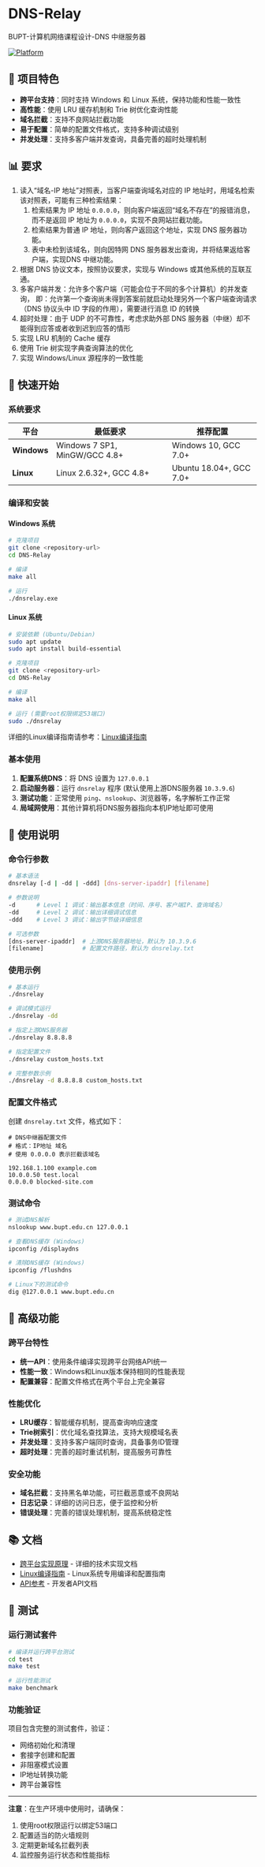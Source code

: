 # DNS-Relay
BUPT-计算机网络课程设计-DNS 中继服务器

[![Platform](https://img.shields.io/badge/platform-Windows%20%7C%20Linux-blue.svg)](https://github.com/your-repo/DNS-Relay)
## 🌟 项目特色

- **跨平台支持**：同时支持 Windows 和 Linux 系统，保持功能和性能一致性
- **高性能**：使用 LRU 缓存机制和 Trie 树优化查询性能
- **域名拦截**：支持不良网站拦截功能
- **易于配置**：简单的配置文件格式，支持多种调试级别
- **并发处理**：支持多客户端并发查询，具备完善的超时处理机制

## 📊 要求

1. 读入“域名-IP 地址”对照表，当客户端查询域名对应的 IP 地址时，用域名检索该对照表，可能有三种检索结果：
   1. 检索结果为 IP 地址 `0.0.0.0`，则向客户端返回“域名不存在”的报错消息，而不是返回 IP 地址为 `0.0.0.0`，实现不良网站拦截功能。
   2. 检索结果为普通 IP 地址，则向客户返回这个地址，实现 DNS 服务器功能。
   3. 表中未检到该域名，则向因特网 DNS 服务器发出查询，并将结果返给客户端，实现DNS 中继功能。
2. 根据 DNS 协议文本，按照协议要求，实现与 Windows 或其他系统的互联互通。
3. 多客户端并发：允许多个客户端（可能会位于不同的多个计算机）的并发查询，
即：允许第一个查询尚未得到答案前就启动处理另外一个客户端查询请求（DNS 协议头中 ID 字段的作用），需要进行消息 ID 的转换
4. 超时处理：由于 UDP 的不可靠性，考虑求助外部 DNS 服务器（中继）却不能得到应答或者收到迟到应答的情形
5. 实现 LRU 机制的 Cache 缓存
6. 使用 Trie 树实现字典查询算法的优化
7. 实现 Windows/Linux 源程序的一致性能

## 🚀 快速开始

### 系统要求

| 平台 | 最低要求 | 推荐配置 |
|------|----------|----------|
| **Windows** | Windows 7 SP1, MinGW/GCC 4.8+ | Windows 10, GCC 7.0+ |
| **Linux** | Linux 2.6.32+, GCC 4.8+ | Ubuntu 18.04+, GCC 7.0+ |

### 编译和安装

#### Windows 系统

```bash
# 克隆项目
git clone <repository-url>
cd DNS-Relay

# 编译
make all

# 运行
./dnsrelay.exe
```

#### Linux 系统

```bash
# 安装依赖 (Ubuntu/Debian)
sudo apt update
sudo apt install build-essential

# 克隆项目
git clone <repository-url>
cd DNS-Relay

# 编译
make all

# 运行 (需要root权限绑定53端口)
sudo ./dnsrelay
```

详细的Linux编译指南请参考：[Linux编译指南](docs/linux-build-guide.md)

### 基本使用

1. **配置系统DNS**：将 DNS 设置为 `127.0.0.1`
2. **启动服务器**：运行 `dnsrelay` 程序 (默认使用上游DNS服务器 `10.3.9.6`)
3. **测试功能**：正常使用 `ping`、`nslookup`、浏览器等，名字解析工作正常
4. **局域网使用**：其他计算机将DNS服务器指向本机IP地址即可使用

## 📖 使用说明

### 命令行参数

```bash
# 基本语法
dnsrelay [-d | -dd | -ddd] [dns-server-ipaddr] [filename]

# 参数说明
-d      # Level 1 调试：输出基本信息（时间、序号、客户端IP、查询域名）
-dd     # Level 2 调试：输出详细调试信息
-ddd    # Level 3 调试：输出字节级详细信息

# 可选参数
[dns-server-ipaddr]  # 上游DNS服务器地址，默认为 10.3.9.6
[filename]           # 配置文件路径，默认为 dnsrelay.txt
```

### 使用示例

```bash
# 基本运行
./dnsrelay

# 调试模式运行
./dnsrelay -dd

# 指定上游DNS服务器
./dnsrelay 8.8.8.8

# 指定配置文件
./dnsrelay custom_hosts.txt

# 完整参数示例
./dnsrelay -d 8.8.8.8 custom_hosts.txt
```

### 配置文件格式

创建 `dnsrelay.txt` 文件，格式如下：

```
# DNS中继器配置文件
# 格式：IP地址 域名
# 使用 0.0.0.0 表示拦截该域名

192.168.1.100 example.com
10.0.0.50 test.local
0.0.0.0 blocked-site.com
```

### 测试命令

```bash
# 测试DNS解析
nslookup www.bupt.edu.cn 127.0.0.1

# 查看DNS缓存 (Windows)
ipconfig /displaydns

# 清除DNS缓存 (Windows)
ipconfig /flushdns

# Linux下的测试命令
dig @127.0.0.1 www.bupt.edu.cn
```

## 🔧 高级功能

### 跨平台特性

- **统一API**：使用条件编译实现跨平台网络API统一
- **性能一致**：Windows和Linux版本保持相同的性能表现
- **配置兼容**：配置文件格式在两个平台上完全兼容

### 性能优化

- **LRU缓存**：智能缓存机制，提高查询响应速度
- **Trie树索引**：优化域名查找算法，支持大规模域名表
- **并发处理**：支持多客户端同时查询，具备事务ID管理
- **超时处理**：完善的超时重试机制，提高服务可靠性

### 安全功能

- **域名拦截**：支持黑名单功能，可拦截恶意或不良网站
- **日志记录**：详细的访问日志，便于监控和分析
- **错误处理**：完善的错误处理机制，提高系统稳定性

## 📚 文档

- [跨平台实现原理](docs/cross-platform-implementation.md) - 详细的技术实现文档
- [Linux编译指南](docs/linux-build-guide.md) - Linux系统专用编译和配置指南
- [API参考](docs/api-reference.md) - 开发者API文档

## 🧪 测试

### 运行测试套件

```bash
# 编译并运行跨平台测试
cd test
make test

# 运行性能测试
make benchmark
```

### 功能验证

项目包含完整的测试套件，验证：
- 网络初始化和清理
- 套接字创建和配置
- 非阻塞模式设置
- IP地址转换功能
- 跨平台兼容性

---

**注意**：在生产环境中使用时，请确保：
1. 使用root权限运行以绑定53端口
2. 配置适当的防火墙规则
3. 定期更新域名拦截列表
4. 监控服务运行状态和性能指标